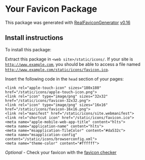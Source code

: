 # Your Favicon Package

This package was generated with [RealFaviconGenerator](https://realfavicongenerator.net/) [v0.16](https://realfavicongenerator.net/change_log#v0.16)

## Install instructions

To install this package:

Extract this package in <code>&lt;web site&gt;/static/icons/</code>. If your site is <code>http://www.example.com</code>, you should be able to access a file named <code>http://www.example.com/static/icons/favicon.ico</code>.

Insert the following code in the `head` section of your pages:

    <link rel="apple-touch-icon" sizes="180x180" href="/static/icons/apple-touch-icon.png">
    <link rel="icon" type="image/png" sizes="32x32" href="/static/icons/favicon-32x32.png">
    <link rel="icon" type="image/png" sizes="16x16" href="/static/icons/favicon-16x16.png">
    <link rel="manifest" href="/static/icons/site.webmanifest">
    <link rel="shortcut icon" href="/static/icons/favicon.ico">
    <meta name="apple-mobile-web-app-title" content="hlts">
    <meta name="application-name" content="hlts">
    <meta name="msapplication-TileColor" content="#da532c">
    <meta name="msapplication-config" content="/static/icons/browserconfig.xml">
    <meta name="theme-color" content="#ffffff">

*Optional* - Check your favicon with the [favicon checker](https://realfavicongenerator.net/favicon_checker)